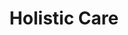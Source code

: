 ---
layout: more
permalink: "/modules/person-centered-care/holistic/"
title: Holistic Care

sections:
  - section:

    - part: left
      title: Holistic Assessment
      text: Part of person centred care is assessing the person as a whole.  This includes not only assessing them physically but all aspects including
      circles: [ 'Emotional', 'Spiritual', 'Cultural',  'Cognitive', 'Development', 'Environmental', 'Social']

    - part: right
      title: Reflection
      text: Reflect on a time in your personal life or that of someone close to you when a health care professional did not use a whole person approach.
      questions: ['How did you feel?', 'What were the ramifications?']

    - part: full
      text: test

  
  - section:

    - part: left
      title: Cultural Connection
      text: Being culturally connected is also part of person centred care. It helps health professionals establish cross cultural skills to work with diverse clients. 

    - part: right
      title: Personal Reflection
      text: Watch the video and complete the resource to reflect on a time in your practice when you had to adapt to be more culturally connected.


  - section:

    - part: left
      title: Caregiver Burnout
      text: Caregivers are an important part of the team when caring for home health clients. In addition to providing care to their loved ones, some may work full-time, have families of their own or are trying to manage their own health challenges. This can lead to feelings of being stressed and over-whelmed. Indicate with an X in the box signs of caregiver burn out.

    - part: right
      title: Action
      text: Watch the video and complete the resource to reflect on a time in your practice when you had to adapt to be more culturally connected.


---